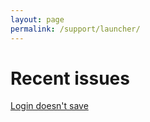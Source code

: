```yaml
---
layout: page
permalink: /support/launcher/
---
```

# Recent issues

[Login doesn't save](https://www.tfngames.tk/support/launcher/login-doesnt-save)